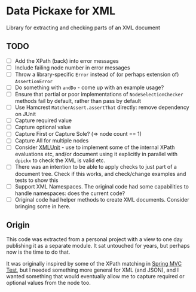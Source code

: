 Data Pickaxe for XML
====================

Library for extracting and checking parts of an XML document


TODO
----

- [ ] Add the XPath (back) into error messages
- [ ] Include failing node number in error messages
- [ ] Throw a library-specific `Error` instead of (or perhaps extension of)
      `AssertionError`
- [ ] Do something with `andDo` - come up with an example usage?
- [ ] Ensure that partial or poor implementations of `NodeSelectionChecker`
      methods fail by default, rather than pass by default
- [ ] Use Hamcrest `MatcherAssert.assertThat` directly: remove dependency on
      JUnit
- [ ] Capture required value
- [ ] Capture optional value
- [ ] Capture First or Capture Sole? (=> node count == 1)
- [ ] Capture All for multiple nodes
- [ ] Consider
      [XMLUnit](http://www.xmlunit.org/) - use to implement some of the internal
      XPath evaluations etc, and/or document using it explicitly in parallel
      with `dpickx` to check the XML is valid etc.
- [ ] There was an intention to be able to apply checks to just part of a
      document tree. Check if this works, and check/change examples and tests
      to show this
- [ ] Support XML Namespaces. The original code had some capabilities to handle
      namespaces: does the current code?
- [ ] Original code had helper methods to create XML documents. Consider
      bringing some in here. 

Origin
------

This code was extracted from a personal project with a view to one day
publishing it as a separate module. It sat untouched for years, but perhaps
now is the time to do that.

It was originally inspired by some of the XPath matching in
[Spring MVC Test](https://github.com/spring-projects/spring-framework/tree/master/spring-test),
but I needed something more general for XML (and JSON), and I wanted
something that would eventually allow me to capture required or optional
values from the node too.
